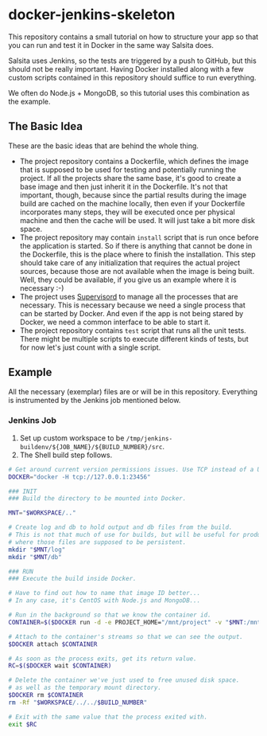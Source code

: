 # docker-jenkins-skeleton

This repository contains a small tutorial on how to structure your app so that you can run and test it in Docker in the same way Salsita does.

Salsita uses Jenkins, so the tests are triggered by a push to GitHub, but this should not be really important. Having Docker installed along with a few custom scripts contained in this repository should suffice to run everything.

We often do Node.js + MongoDB, so this tutorial uses this combination as the example.

## The Basic Idea

These are the basic ideas that are behind the whole thing. 

* The project repository contains a Dockerfile, which defines the image that is supposed to be used for testing and potentially running the project. If all the projects share the same base, it's good to create a base image and then just inherit it in the Dockerfile. It's not that important, though, because since the partial results during the image build are cached on the machine locally, then even if your Dockerfile incorporates many steps, they will be executed once per physical machine and then the cache will be used. It will just take a bit more disk space.
* The project repository may contain `install` script that is run once before the application is started. So if there is anything that cannot be done in the Dockerfile, this is the place where to finish the installation. This step should take care of any initialization that requires the actual project sources, because those are not available when the image is being built. Well, they could be available, if you give us an example where it is necessary :-)
* The project uses [Supervisord](http://supervisord.org/) to manage all the processes that are necessary. This is necessary because we need a single process that can be started by Docker. And even if the app is not being stared by Docker, we need a common interface to be able to start it.
* The project repository contains `test` script that runs all the unit tests. There might be multiple scripts to execute different kinds of tests, but for now let's just count with a single script.

## Example

All the necessary (exemplar) files are or will be in this repository. Everything is instrumented by the Jenkins job mentioned below.

### Jenkins Job

1. Set up custom workspace to be `/tmp/jenkins-buildenv/${JOB_NAME}/${BUILD_NUMBER}/src`.
2. The Shell build step follows.

```bash
# Get around current version permissions issues. Use TCP instead of a UNIX socket.
DOCKER="docker -H tcp://127.0.0.1:23456"

### INIT
### Build the directory to be mounted into Docker.

MNT="$WORKSPACE/.."

# Create log and db to hold output and db files from the build.
# This is not that much of use for builds, but will be useful for production
# where those files are supposed to be persistent.
mkdir "$MNT/log"
mkdir "$MNT/db"

### RUN
### Execute the build inside Docker.

# Have to find out how to name that image ID better...
# In any case, it's CentOS with Node.js and MongoDB...

# Run in the background so that we know the container id.
CONTAINER=$($DOCKER run -d -e PROJECT_HOME="/mnt/project" -v "$MNT:/mnt/project" 4dd5fb10358d /bin/bash -c 'ls -la "$PROJECT_HOME" && ls -la "$PROJECT_HOME/src"')

# Attach to the container's streams so that we can see the output.
$DOCKER attach $CONTAINER

# As soon as the process exits, get its return value.
RC=$($DOCKER wait $CONTAINER)

# Delete the container we've just used to free unused disk space.
# as well as the temporary mount directory.
$DOCKER rm $CONTAINER
rm -Rf "$WORKSPACE/../../$BUILD_NUMBER"

# Exit with the same value that the process exited with.
exit $RC
```
